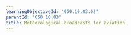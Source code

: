 ```yaml
---
learningObjectiveId: "050.10.03.02"
parentId: "050.10.03"
title: Meteorological broadcasts for aviation
---
```

